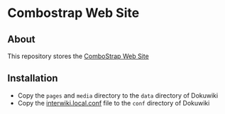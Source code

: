 # Combostrap Web Site

## About

This repository stores the [ComboStrap Web Site](https://combostrap.com)


## Installation

  * Copy the `pages` and `media` directory to the `data` directory of Dokuwiki
  * Copy the [interwiki.local.conf](/interwiki.local.conf) file to the `conf` directory of Dokuwiki

